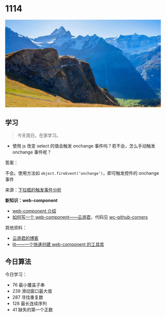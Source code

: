 
# 1114

![](./bg-imgs/1114.jpg)

## 学习

> 今天周日，在家学习。

- 使用 js 改变 select 的值会触发 onchange 事件吗？若不会，怎么手动触发 onchange 事件呢？

答案：

不会。使用方法如 `object.fireEvent(‘onchange’)`，即可触发控件的 onchange 事件

来源：[下拉框的触发事件分析](https://blog.csdn.net/hanchuang213/article/details/76266430?locationNum=5&fps=1)


**新知识：web-component**

- [web-component 介绍](https://developer.mozilla.org/zh-CN/docs/Web/Web_Components)
- [如何写一个 web-component——云游君](https://www.yunyoujun.cn/posts/how-to-write-a-web-component/)，代码见 [wc-github-corners](https://github.com/YunYouJun/wc-github-corners)

其他资料：

- [云游君的博客](https://www.yunyoujun.cn/archives/page/2/)
- [lit——一个快速创建 web-component 的工具库](https://github.com/lit/lit)


## 今日算法

今日学习：

- 76 最小覆盖子串
- 239 滑动窗口最大值
- 287 寻找重复数
- 128 最长连续序列
- 41 缺失的第一个正数

